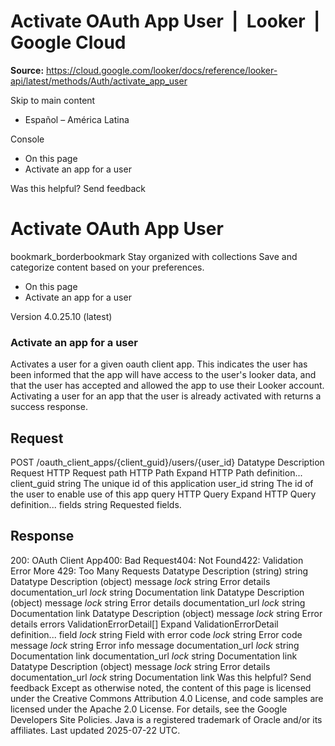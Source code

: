 # Activate OAuth App User  |  Looker  |  Google Cloud

**Source:** https://cloud.google.com/looker/docs/reference/looker-api/latest/methods/Auth/activate_app_user

Skip to main content 


  * Español – América Latina

Console 
  * On this page
  * Activate an app for a user




Was this helpful?
Send feedback 
#  Activate OAuth App User
bookmark_borderbookmark Stay organized with collections  Save and categorize content based on your preferences.
  * On this page
  * Activate an app for a user


Version 4.0.25.10 (latest) 
### Activate an app for a user
Activates a user for a given oauth client app. This indicates the user has been informed that the app will have access to the user's looker data, and that the user has accepted and allowed the app to use their Looker account.
Activating a user for an app that the user is already activated with returns a success response.
## Request
POST /oauth_client_apps/{client_guid}/users/{user_id} 
Datatype
Description
Request
HTTP Request 
path
HTTP Path 
Expand HTTP Path definition... 
client_guid
string 
The unique id of this application
user_id
string 
The id of the user to enable use of this app
query
HTTP Query 
Expand HTTP Query definition... 
fields
string 
Requested fields.
## Response
200: OAuth Client App400: Bad Request404: Not Found422: Validation Error More
429: Too Many Requests
Datatype
Description
(string)
string 
Datatype
Description
(object)
message
_lock_
string 
Error details
documentation_url
_lock_
string 
Documentation link
Datatype
Description
(object)
message
_lock_
string 
Error details
documentation_url
_lock_
string 
Documentation link
Datatype
Description
(object)
message
_lock_
string 
Error details
errors
ValidationErrorDetail[] 
Expand ValidationErrorDetail definition... 
field
_lock_
string 
Field with error
code
_lock_
string 
Error code
message
_lock_
string 
Error info message
documentation_url
_lock_
string 
Documentation link
documentation_url
_lock_
string 
Documentation link
Datatype
Description
(object)
message
_lock_
string 
Error details
documentation_url
_lock_
string 
Documentation link
Was this helpful?
Send feedback 
Except as otherwise noted, the content of this page is licensed under the Creative Commons Attribution 4.0 License, and code samples are licensed under the Apache 2.0 License. For details, see the Google Developers Site Policies. Java is a registered trademark of Oracle and/or its affiliates.
Last updated 2025-07-22 UTC.


